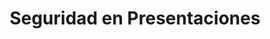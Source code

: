 ---
title: Seguridad en Presentaciones
type: docs
weight: 60
url: /es/java/presentation-security/
---